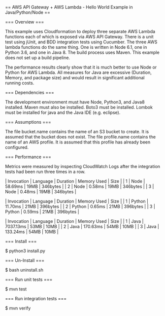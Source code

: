 == AWS API Gateway + AWS Lambda - Hello World Example in Java/Python/Node ==

=== Overview ===

This example uses Cloudformation to deploy three separate AWS Lambda functions each of which is exposed via AWS API Gateway.
There is a unit test using jUnit, and BDD integration tests using Cucumber.
The three AWS lambda functions do the same thing. One is written in Node 6.1, one in Python 3.6, and one in Java 8.
The build process uses Maven. This example does not set up a build pipeline.

The performance results clearly show that it is much better to use Node or Python for AWS Lambda.
All measures for Java are excessive (Duration, Memory, and package size) and would result in significant additional running costs.

=== Dependencies ===

The development environment must have Node, Python3, and Java8 installed. 
Maven must also be installed. 
Boto3 must be installed.
Lombok must be installed for java and the Java IDE (e.g. eclipse).

=== Assumptions ===

The file bucket.name contains the name of an S3 bucket to create. It is assumed that the bucket does not exist.
The file profile.name contains the name of an AWS profile. It is assumed that this profile has already been configured.

=== Performance ===

Metrics were measured by inspecting CloudWatch Logs after the integration tests had been run three times in a row.

| Invocation | Language | Duration  | Memory Used | Size     |
| 1          | Node     | 58.69ms   | 19MB        | 346bytes |
| 2          | Node     | 0.58ms    | 19MB        | 346bytes |
| 3          | Node     | 0.48ms    | 19MB        | 346bytes |

| Invocation | Language | Duration  | Memory Used | Size     |
| 1          | Python   | 11.70ms   | 21MB        | 396bytes |
| 2          | Python   | 0.65ms    | 21MB        | 396bytes |
| 3          | Python   | 0.59ms    | 21MB        | 396bytes |

| Invocation | Language | Duration  | Memory Used | Size     |
| 1          | Java     | 7037.13ms | 53MB        | 10MB     |
| 2          | Java     | 170.63ms  | 54MB        | 10MB     |
| 3          | Java     | 133.24ms  | 54MB        | 10MB     |


=== Install ===

$ python3 install.py

=== Un-Install ===

$ bash uninstall.sh

=== Run unit tests ===

$ mvn test

=== Run integration tests ===

$ mvn verify

